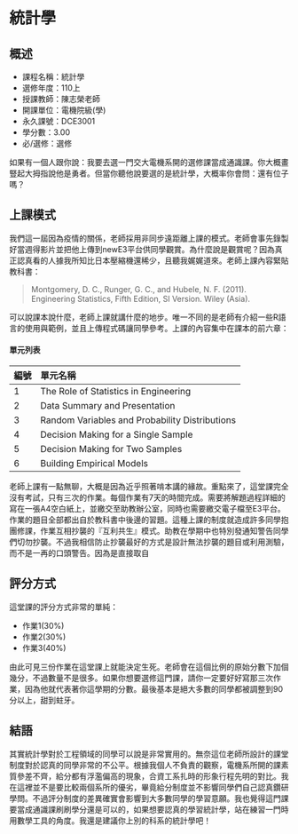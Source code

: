 # 統計學
## 概述
- 課程名稱：統計學
- 選修年度：110上
- 授課教師：陳志榮老師
- 開課單位：電機院級(學) 
- 永久課號：DCE3001
- 學分數：3.00
- 必/選修：選修

如果有一個人跟你說：我要去選一門交大電機系開的選修課當成通識課。你大概畫豎起大拇指說他是勇者。但當你聽他說要選的是統計學，大概率你會問：還有位子嗎？

## 上課模式

我們這一屆因為疫情的關係，老師採用非同步遠距離上課的模式。老師會事先錄製好當週得影片並把他上傳到newE3平台供同學觀賞。為什麼說是觀賞呢？因為真正認真看的人據我所知比日本壓縮機還稀少，且聽我娓娓道來。老師上課內容緊貼教科書：

> Montgomery, D. C., Runger, G. C., and Hubele, N. F. (2011). Engineering Statistics, Fifth Edition, SI Version. Wiley (Asia).

可以說課本說什麼，老師上課就講什麼的地步。唯一不同的是老師有介紹一些R語言的使用與範例，並且上傳程式碼讓同學參考。上課的內容集中在課本的前六章：

#### 單元列表

編號 | 單元名稱
--------|:-----
1 |The Role of Statistics in Engineering
2 |Data Summary and Presentation
3 |Random Variables and Probability Distributions
4 |Decision Making for a Single Sample
5 |Decision Making for Two Samples
6 |Building Empirical Models

老師上課有一點無聊，大概是因為近乎照著啃本講的緣故。重點來了，這堂課完全沒有考試，只有三次的作業。每個作業有7天的時間完成。需要將解題過程詳細的寫在一張A4空白紙上，並繳交至助教辦公室，同時也需要繳交電子檔至E3平台。作業的題目全部都出自於教科書中後邊的習題。這種上課的制度就造成許多同學抱團修課，作業互相抄襲的『互利共生』模式。助教在學期中也特別發通知警告同學們切勿抄襲。不過我相信防止抄襲最好的方式是設計無法抄襲的題目或利用測驗，而不是一再的口頭警告。因為是直接取自


## 評分方式
這堂課的評分方式非常的單純：

- 作業1(30%)
- 作業2(30%)
- 作業3(40%)

由此可見三份作業在這堂課上就能決定生死。老師會在這個比例的原始分數下加個幾分，不過數量不是很多。如果你想要選修這門課，請你一定要好好寫那三次作業，因為他就代表著你這學期的分數。最後基本是絕大多數的同學都被調整到90分以上，甜到蛀牙。

## 結語

其實統計學對於工程領域的同學可以說是非常實用的。無奈這位老師所設計的課堂制度對於認真的同學非常的不公平。根據我個人不負責的觀察，電機系所開的課素質參差不齊，給分都有浮濫偏高的現象，合資工系扎時的形象行程先明的對比。我在這裡並不是要比較兩個系所的優劣，畢竟給分制度並不影響同學們自己認真鑽研學問。不過評分制度的差異確實會影響到大多數同學的學習意願。我也覺得這門課要當成通識課刷刷學分還是可以的，如果想要認真的學習統計學，站在練習一門時用數學工具的角度。我還是建議你上別的科系的統計學吧！
